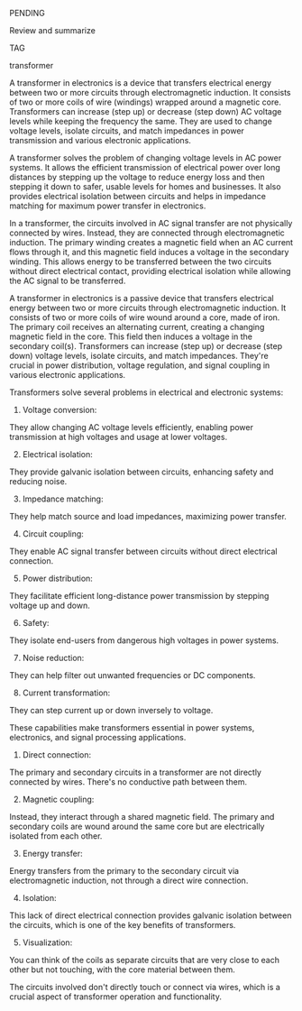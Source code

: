 PENDING

Review and summarize

TAG

transformer

A transformer in electronics is a device that transfers electrical energy between two or more circuits through electromagnetic induction. It consists of two or more coils of wire (windings) wrapped around a magnetic core. Transformers can increase (step up) or decrease (step down) AC voltage levels while keeping the frequency the same. They are used to change voltage levels, isolate circuits, and match impedances in power transmission and various electronic applications.

A transformer solves the problem of changing voltage levels in AC power systems. It allows the efficient transmission of electrical power over long distances by stepping up the voltage to reduce energy loss and then stepping it down to safer, usable levels for homes and businesses. It also provides electrical isolation between circuits and helps in impedance matching for maximum power transfer in electronics.

In a transformer, the circuits involved in AC signal transfer are not physically connected by wires. Instead, they are connected through electromagnetic induction. The primary winding creates a magnetic field when an AC current flows through it, and this magnetic field induces a voltage in the secondary winding. This allows energy to be transferred between the two circuits without direct electrical contact, providing electrical isolation while allowing the AC signal to be transferred.

A transformer in electronics is a passive device that transfers electrical energy between two or more circuits through electromagnetic induction. It consists of two or more coils of wire wound around a core,  made of iron. The primary coil receives an alternating current, creating a changing magnetic field in the core. This field then induces a voltage in the secondary coil(s). Transformers can increase (step up) or decrease (step down) voltage levels, isolate circuits, and match impedances. They're crucial in power distribution, voltage regulation, and signal coupling in various electronic applications.

Transformers solve several problems in electrical and electronic systems:

1. Voltage conversion: 

They allow changing AC voltage levels efficiently, enabling power transmission at high voltages and usage at lower voltages.

2. Electrical isolation: 

They provide galvanic isolation between circuits, enhancing safety and reducing noise.

3. Impedance matching: 

They help match source and load impedances, maximizing power transfer.

4. Circuit coupling: 

They enable AC signal transfer between circuits without direct electrical connection.

5. Power distribution: 

They facilitate efficient long-distance power transmission by stepping voltage up and down.

6. Safety: 

They isolate end-users from dangerous high voltages in power systems.

7. Noise reduction: 

They can help filter out unwanted frequencies or DC components.

8. Current transformation: 

They can step current up or down inversely to voltage.

These capabilities make transformers essential in power systems, electronics, and signal processing applications.

1. Direct connection: 

The primary and secondary circuits in a transformer are not directly connected by wires. There's no conductive path between them.

2. Magnetic coupling: 

Instead, they interact through a shared magnetic field. The primary and secondary coils are wound around the same core but are electrically isolated from each other.

3. Energy transfer: 

Energy transfers from the primary to the secondary circuit via electromagnetic induction, not through a direct wire connection.

4. Isolation: 

This lack of direct electrical connection provides galvanic isolation between the circuits, which is one of the key benefits of transformers.

5. Visualization: 

You can think of the coils as separate circuits that are very close to each other but not touching, with the core material between them.

The circuits involved don't directly touch or connect via wires, which is a crucial aspect of transformer operation and functionality.
